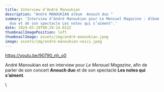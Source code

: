 ```yaml
---
title: Interview d’André Manoukian
description: "André MANOUKIAN album  Anouch duo "
summary: 'Interview d’André Manoukian pour Le Mensuel Magazine : Album " Anouch
  duo et de son spectacle Les notes qui s’aiment".'
date: 2024-03-18T00:29:14.012Z
thumbnailImagePosition: left
thumbnailImage: assets/img/andré-manoukian.jpeg
image: assets/img/andré-manoukian-voici.jpeg
---
```

https://youtu.be/90790_nh_o0

<!--StartFragment-->

André Manoukian est en interview pour *Le Mensuel Magazine*, afin de parler de son concert **Anouch duo** et de son spectacle **Les notes qui s’aiment**.

\
<!--EndFragment-->